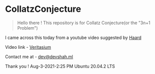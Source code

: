 # CollatzConjecture
> Hello there !
> This repository is for Collatz Conjecture(or the "3n+1 Problem")

I came across this today from a youtube video suggested by [Haard](https://bit.ly/3ijGM7V)

Video link - [Veritasium](https://www.youtube.com/watch?v=094y1Z2wpJg)


Contact me at - dev@devshah.ml

Thank you !
Aug-3-2021-2:25 PM
Ubuntu 20.04.2 LTS
